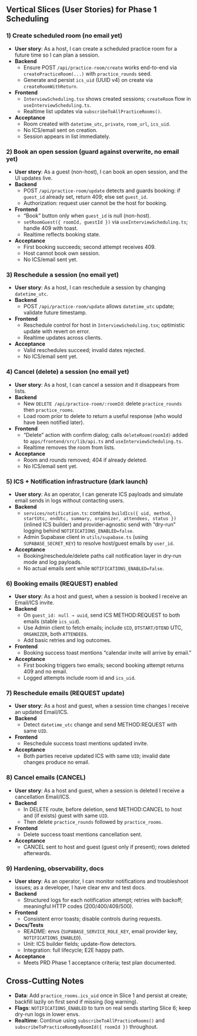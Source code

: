 ## Vertical Slices (User Stories) for Phase 1 Scheduling

### 1) Create scheduled room (no email yet)
- **User story**: As a host, I can create a scheduled practice room for a future time so I can plan a session.
- **Backend**
  - Ensure POST `/api/practice-room/create` works end-to-end via `createPracticeRoom(...)` with `practice_rounds` seed.
  - Generate and persist `ics_uid` (UUID v4) on create via `createRoomWithReturn`.
- **Frontend**
  - `InterviewScheduling.tsx` shows created sessions; `createRoom` flow in `useInterviewScheduling.ts`.
  - Realtime list updates via `subscribeToAllPracticeRooms()`.
- **Acceptance**
  - Room created with `datetime_utc`, `private`, `room_url`, `ics_uid`.
  - No ICS/email sent on creation.
  - Session appears in list immediately.

### 2) Book an open session (guard against overwrite, no email yet)
- **User story**: As a guest (non-host), I can book an open session, and the UI updates live.
- **Backend**
  - POST `/api/practice-room/update` detects and guards booking: if `guest_id` already set, return 409; else set `guest_id`.
  - Authorization: request user cannot be the host for booking.
- **Frontend**
  - “Book” button only when `guest_id` is null (non-host).
  - `setRoomGuest({ roomId, guestId })` via `useInterviewScheduling.ts`; handle 409 with toast.
  - Realtime reflects booking state.
- **Acceptance**
  - First booking succeeds; second attempt receives 409.
  - Host cannot book own session.
  - No ICS/email sent yet.

### 3) Reschedule a session (no email yet)
- **User story**: As a host, I can reschedule a session by changing `datetime_utc`.
- **Backend**
  - POST `/api/practice-room/update` allows `datetime_utc` update; validate future timestamp.
- **Frontend**
  - Reschedule control for host in `InterviewScheduling.tsx`; optimistic update with revert on error.
  - Realtime updates across clients.
- **Acceptance**
  - Valid reschedules succeed; invalid dates rejected.
  - No ICS/email sent yet.

### 4) Cancel (delete) a session (no email yet)
- **User story**: As a host, I can cancel a session and it disappears from lists.
- **Backend**
  - New `DELETE /api/practice-room/:roomId`: delete `practice_rounds` then `practice_rooms`.
  - Load room prior to delete to return a useful response (who would have been notified later).
- **Frontend**
  - “Delete” action with confirm dialog; calls `deleteRoom(roomId)` added to `apps/frontend/src/lib/api.ts` and `useInterviewScheduling.ts`.
  - Realtime removes the room from lists.
- **Acceptance**
  - Room and rounds removed; 404 if already deleted.
  - No ICS/email sent yet.

### 5) ICS + Notification infrastructure (dark launch)
- **User story**: As an operator, I can generate ICS payloads and simulate email sends in logs without contacting users.
- **Backend**
  - `services/notification.ts`: contains `buildIcs({ uid, method, startUtc, endUtc, summary, organizer, attendees, status })` (inlined ICS builder) and provider-agnostic send with “dry-run” logging behind `NOTIFICATIONS_ENABLED=false`.
  - Admin Supabase client in `utils/supabase.ts` (using `SUPABASE_SECRET_KEY`) to resolve host/guest emails by `user_id`.
- **Acceptance**
  - Booking/reschedule/delete paths call notification layer in dry-run mode and log payloads.
  - No actual emails sent while `NOTIFICATIONS_ENABLED=false`.

### 6) Booking emails (REQUEST) enabled
- **User story**: As a host and guest, when a session is booked I receive an Email/ICS invite.
- **Backend**
  - On `guest_id: null → uuid`, send ICS METHOD:REQUEST to both emails (stable `ics_uid`).
  - Use Admin client to fetch emails; include `UID`, `DTSTART/DTEND` UTC, `ORGANIZER`, both `ATTENDEE`s.
  - Add basic retries and log outcomes.
- **Frontend**
  - Booking success toast mentions “calendar invite will arrive by email.”
- **Acceptance**
  - First booking triggers two emails; second booking attempt returns 409 and no email.
  - Logged attempts include room id and `ics_uid`.

### 7) Reschedule emails (REQUEST update)
- **User story**: As a host and guest, when a session time changes I receive an updated Email/ICS.
- **Backend**
  - Detect `datetime_utc` change and send METHOD:REQUEST with same `UID`.
- **Frontend**
  - Reschedule success toast mentions updated invite.
- **Acceptance**
  - Both parties receive updated ICS with same `UID`; invalid date changes produce no email.

### 8) Cancel emails (CANCEL)
- **User story**: As a host and guest, when a session is deleted I receive a cancellation Email/ICS.
- **Backend**
  - In DELETE route, before deletion, send METHOD:CANCEL to host and (if exists) guest with same `UID`.
  - Then delete `practice_rounds` followed by `practice_rooms`.
- **Frontend**
  - Delete success toast mentions cancellation sent.
- **Acceptance**
  - CANCEL sent to host and guest (guest only if present); rows deleted afterwards.

### 9) Hardening, observability, docs
- **User story**: As an operator, I can monitor notifications and troubleshoot issues; as a developer, I have clear env and test docs.
- **Backend**
  - Structured logs for each notification attempt; retries with backoff; meaningful HTTP codes (200/400/409/500).
- **Frontend**
  - Consistent error toasts; disable controls during requests.
- **Docs/Tests**
  - README: envs (`SUPABASE_SERVICE_ROLE_KEY`, email provider key, `NOTIFICATIONS_ENABLED`).
  - Unit: ICS builder fields; update-flow detectors.
  - Integration: full lifecycle; E2E happy path.
- **Acceptance**
  - Meets PRD Phase 1 acceptance criteria; test plan documented.

## Cross-Cutting Notes
- **Data**: Add `practice_rooms.ics_uid` once in Slice 1 and persist at create; backfill lazily on first send if missing (log warning).
- **Flags**: `NOTIFICATIONS_ENABLED` to turn on real sends starting Slice 6; keep dry-run logs in lower envs.
- **Realtime**: Continue using `subscribeToAllPracticeRooms()` and `subscribeToPracticeRoomByRoomId({ roomId })` throughout.

